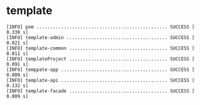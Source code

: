# template
	[INFO] pom ................................................ SUCCESS [  0.338 s]
	[INFO] template-admin ..................................... SUCCESS [  0.021 s]
	[INFO] template-common .................................... SUCCESS [  0.011 s]
	[INFO] templateProject .................................... SUCCESS [  0.091 s]
	[INFO] temppate-app ....................................... SUCCESS [  0.009 s]
	[INFO] template-api ....................................... SUCCESS [  0.132 s]
	[INFO] template-facade .................................... SUCCESS [  0.009 s]